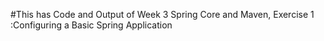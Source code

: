 #This has Code and Output of Week 3 Spring Core and Maven, Exercise 1 :Configuring a Basic Spring Application
